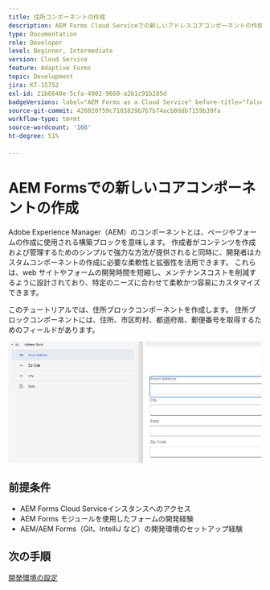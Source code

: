 ```yaml
---
title: 住所コンポーネントの作成
description: AEM Forms Cloud Serviceでの新しいアドレスコアコンポーネントの作成
type: Documentation
role: Developer
level: Beginner, Intermediate
version: Cloud Service
feature: Adaptive Forms
topic: Development
jira: KT-15752
exl-id: 21b6640e-5cfa-4902-9660-a2b1c91b285d
badgeVersions: label="AEM Forms as a Cloud Service" before-title="false"
source-git-commit: 426020f59c7103829b7b7b74acb0ddb7159b39fa
workflow-type: tm+mt
source-wordcount: '166'
ht-degree: 51%

---
```


# AEM Formsでの新しいコアコンポーネントの作成

Adobe Experience Manager（AEM）のコンポーネントとは、ページやフォームの作成に使用される構築ブロックを意味します。 作成者がコンテンツを作成および管理するためのシンプルで強力な方法が提供されると同時に、開発者はカスタムコンポーネントの作成に必要な柔軟性と拡張性を活用できます。 これらは、web サイトやフォームの開発時間を短縮し、メンテナンスコストを削減するように設計されており、特定のニーズに合わせて柔軟かつ容易にカスタマイズできます。

このチュートリアルでは、住所ブロックコンポーネントを作成します。 住所ブロックコンポーネントには、住所、市区町村、都道府県、郵便番号を取得するためのフィールドがあります。

![ 最終アドレス ](assets/final-address-component.png)

## 前提条件

* AEM Forms Cloud Serviceインスタンスへのアクセス
* AEM Forms モジュールを使用したフォームの開発経験
* AEM/AEM Forms（Git、IntelliJ など）の開発環境のセットアップ経験

## 次の手順

[開発環境の設定](./set-up.md)
